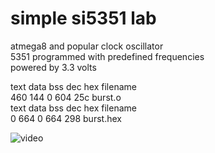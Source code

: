 #  simple si5351 lab

atmega8 and popular clock oscillator<br>
5351 programmed with predefined frequencies<br>
powered by 3.3 volts<br>

   text   data	    bss	    dec	    hex	filename<br>
    460    144	      0	    604	    25c	burst.o<br>
   text   data	    bss	    dec	    hex	filename<br>
      0    664	      0	    664	    298	burst.hex<br>

![video](video.gif)
